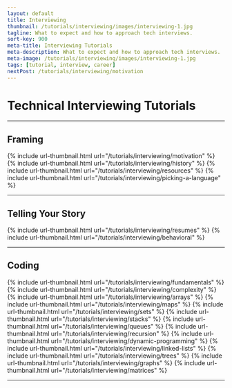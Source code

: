 ```yaml
---
layout: default
title: Interviewing
thumbnail: /tutorials/interviewing/images/interviewing-1.jpg
tagline: What to expect and how to approach tech interviews.
sort-key: 900
meta-title: Interviewing Tutorials
meta-description: What to expect and how to approach tech interviews.
meta-image: /tutorials/interviewing/images/interviewing-1.jpg
tags: [tutorial, interview, career]
nextPost: /tutorials/interviewing/motivation
---
```


# Technical Interviewing Tutorials

---

## Framing

<div class="thumbnail-link-container">
  {% include url-thumbnail.html url="/tutorials/interviewing/motivation" %}
  {% include url-thumbnail.html url="/tutorials/interviewing/history" %}
  {% include url-thumbnail.html url="/tutorials/interviewing/resources" %}
  {% include url-thumbnail.html url="/tutorials/interviewing/picking-a-language" %}
</div>

---

## Telling Your Story

<div class="thumbnail-link-container">
  {% include url-thumbnail.html url="/tutorials/interviewing/resumes" %}
  {% include url-thumbnail.html url="/tutorials/interviewing/behavioral" %}
</div>

---

## Coding

<div class="thumbnail-link-container">
  {% include url-thumbnail.html url="/tutorials/interviewing/fundamentals" %}
  {% include url-thumbnail.html url="/tutorials/interviewing/complexity" %}
  {% include url-thumbnail.html url="/tutorials/interviewing/arrays" %}
  {% include url-thumbnail.html url="/tutorials/interviewing/maps" %}
  {% include url-thumbnail.html url="/tutorials/interviewing/sets" %}
  {% include url-thumbnail.html url="/tutorials/interviewing/stacks" %}
  {% include url-thumbnail.html url="/tutorials/interviewing/queues" %}
  {% include url-thumbnail.html url="/tutorials/interviewing/recursion" %}
  {% include url-thumbnail.html url="/tutorials/interviewing/dynamic-programming" %}
  {% include url-thumbnail.html url="/tutorials/interviewing/linked-lists" %}
  {% include url-thumbnail.html url="/tutorials/interviewing/trees" %}
  {% include url-thumbnail.html url="/tutorials/interviewing/graphs" %}
  {% include url-thumbnail.html url="/tutorials/interviewing/matrices" %}
</div>

---
